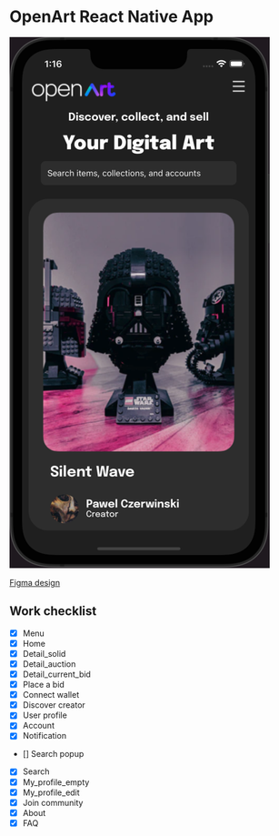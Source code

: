 # OpenArt React Native App

<img src="src/markdown-image/demo-image.png"/>

[Figma design](https://www.figma.com/file/Me5R3z1mgN5fufjPXQihjr/Open-Art---Free-NFTs-UI-Kit-(Community)?node-id=201%3A614)

## Work checklist

- [x] Menu   
- [x] Home   
- [x] Detail_solid   
- [x] Detail_auction   
- [x] Detail_current_bid   
- [x] Place a bid   
- [x] Connect wallet
- [x] Discover creator   
- [x] User profile   
- [x] Account   
- [x] Notification   
- [] Search popup   
- [x] Search   
- [x] My_profile_empty   
- [x] My_profile_edit   
- [x] Join community   
- [x] About   
- [x] FAQ   